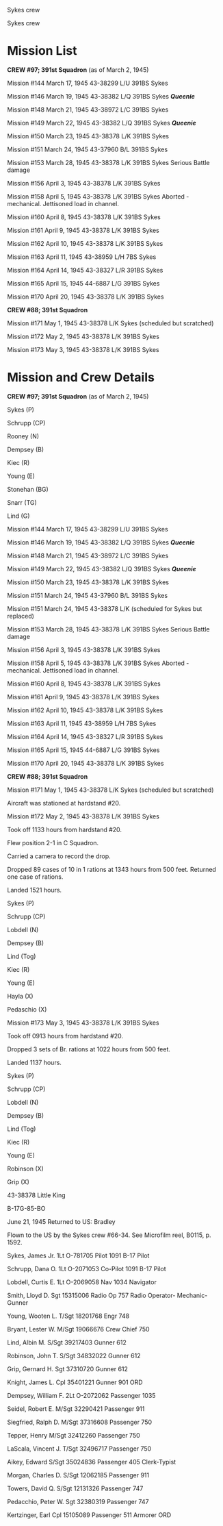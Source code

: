 





Sykes crew






 




Sykes crew

# Mission List

**CREW #97; 391st Squadron** (as of March 2,
1945\)

Mission #144 March 17, 1945 43-38299 L/U 391BS Sykes

Mission #146 March 19, 1945 43-38382 L/Q 391BS Sykes ***Queenie***

Mission #148 March 21, 1945 43-38972 L/C 391BS Sykes

Mission #149 March 22, 1945 43-38382 L/Q 391BS Sykes ***Queenie***

Mission #150 March 23, 1945 43-38378 L/K 391BS Sykes

Mission #151 March 24, 1945 43-37960 B/L 391BS Sykes

Mission #153 March 28, 1945 43-38378 L/K 391BS
Sykes
Serious Battle damage

Mission #156 April 3, 1945 43-38378 L/K 391BS Sykes

Mission #158 April 5, 1945 43-38378 L/K 391BS Sykes Aborted
\- mechanical. Jettisoned load in channel.

Mission #160 April 8, 1945 43-38378 L/K 391BS Sykes

Mission #161 April 9, 1945 43-38378 L/K 391BS Sykes

Mission #162 April 10, 1945 43-38378 L/K 391BS Sykes

Mission #163 April 11, 1945 43-38959 L/H 7BS Sykes

Mission #164 April 14, 1945 43-38327 L/R 391BS Sykes

Mission #165 April 15, 1945 44-6887 L/G 391BS Sykes

Mission #170 April 20, 1945 43-38378 L/K 391BS Sykes

**CREW #88; 391st Squadron** 

Mission #171 May 1, 1945 43-38378 L/K Sykes (scheduled but
scratched)

Mission #172 May 2, 1945 43-38378 L/K 391BS Sykes

Mission #173 May 3, 1945 43-38378 L/K 391BS Sykes

# Mission and Crew Details

**CREW #97; 391st Squadron** (as of March 2,
1945\)

Sykes (P)

Schrupp (CP)

Rooney (N)

Dempsey (B)

Kiec (R)

Young (E)

Stonehan (BG)

Snarr (TG)

Lind (G)

Mission #144 March 17, 1945 43-38299 L/U 391BS Sykes

Mission #146 March 19, 1945 43-38382 L/Q 391BS Sykes ***Queenie***

Mission #148 March 21, 1945 43-38972 L/C 391BS Sykes

Mission #149 March 22, 1945 43-38382 L/Q 391BS Sykes ***Queenie***

Mission #150 March 23, 1945 43-38378 L/K 391BS Sykes

Mission #151 March 24, 1945 43-37960 B/L 391BS Sykes

Mission #151 March 24, 1945 43-38378 L/K (scheduled for
Sykes but replaced)

Mission #153 March 28, 1945 43-38378 L/K 391BS
Sykes
Serious Battle damage

Mission #156 April 3, 1945 43-38378 L/K 391BS Sykes

Mission #158 April 5, 1945 43-38378 L/K 391BS Sykes Aborted
\- mechanical. Jettisoned load in channel.

Mission #160 April 8, 1945 43-38378 L/K 391BS Sykes

Mission #161 April 9, 1945 43-38378 L/K 391BS Sykes

Mission #162 April 10, 1945 43-38378 L/K 391BS Sykes

Mission #163 April 11, 1945 43-38959 L/H 7BS Sykes

Mission #164 April 14, 1945 43-38327 L/R 391BS Sykes

Mission #165 April 15, 1945 44-6887 L/G 391BS Sykes

Mission #170 April 20, 1945 43-38378 L/K 391BS Sykes

**CREW #88; 391st Squadron** 

Mission #171 May 1, 1945 43-38378 L/K Sykes (scheduled but
scratched)

Aircraft was stationed at hardstand #20.

Mission #172 May 2, 1945 43-38378 L/K 391BS Sykes

Took off 1133 hours from hardstand #20.

Flew position 2-1 in C Squadron.

Carried a camera to record the drop.

Dropped 89 cases of 10 in 1 rations at 1343 hours from 500
feet. Returned one case of rations.

Landed 1521 hours.

Sykes (P)

Schrupp (CP)

Lobdell (N)

Dempsey (B)

Lind (Tog)

Kiec (R)

Young (E)

Hayla (X)

Pedaschio (X)

Mission #173 May 3, 1945 43-38378 L/K 391BS Sykes

Took off 0913 hours from hardstand #20.

Dropped 3 sets of Br. rations at 1022 hours from 500 feet.

Landed 1137 hours.

Sykes (P)

Schrupp (CP)

Lobdell (N)

Dempsey (B)

Lind (Tog)

Kiec (R)

Young (E)

Robinson (X)

Grip (X)

43-38378 Little King

B-17G-85-BO

June 21, 1945 Returned to US: Bradley

Flown to the US by the Sykes crew #66-34. See Microfilm
reel, B0115, p. 1592\.

Sykes, James
Jr.
1Lt
O-781705
Pilot
1091 B-17 Pilot

Schrupp, Dana
O.
1Lt
O-2071053
Co-Pilot
1091 B-17 Pilot

Lobdell, Curtis
E.
1Lt
O-2069058
Nav
1034 Navigator

Smith, Lloyd D.
Sgt 15315006
Radio
Op
757 Radio Operator-
Mechanic-Gunner

Young, Wooten
L.
T/Sgt 18201768
Engr
748

Bryant, Lester
W.
M/Sgt 19066676
Crew
Chief
750

Lind, Albin
M.
S/Sgt
39217403
Gunner
612

Robinson, John
T.
S/Sgt
34832022
Gunner
612

Grip, Gernard
H.
Sgt
37310720
Gunner
612

Knight, James
L.
Cpl
35401221
Gunner
901 ORD

Dempsey, William
F.
2Lt O-2072062
Passenger
1035

Seidel, Robert
E.
M/Sgt 32290421
Passenger
911

Siegfried, Ralph
D.
M/Sgt 37316608
Passenger
750

Tepper,
Henry
M/Sgt
32412260
Passenger
750

LaScala, Vincent
J.
T/Sgt 32496717
Passenger
750

Aikey,
Edward
S/Sgt
35024836
Passenger
405 Clerk-Typist

Morgan, Charles D.
S/Sgt
12062185
Passenger
911

Towers, David
Q.
S/Sgt 12131326
Passenger
747

Pedacchio, Peter
W.
Sgt
32380319
Passenger
747

Kertzinger,
Earl
Cpl
15105089
Passenger
511 Armorer ORD




